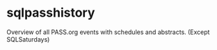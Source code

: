 # sqlpasshistory
Overview of all PASS.org events with schedules and abstracts. (Except SQLSaturdays)
